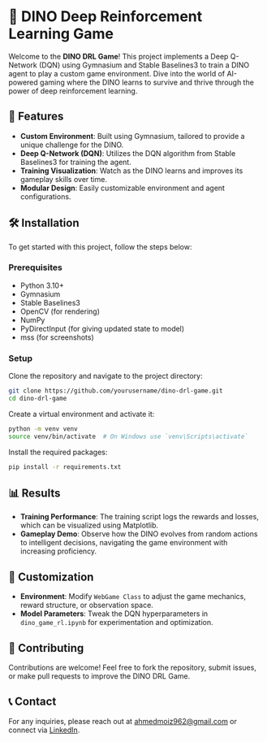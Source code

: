 # 🦖 DINO Deep Reinforcement Learning Game

Welcome to the **DINO DRL Game**! This project implements a Deep Q-Network (DQN) using Gymnasium and Stable Baselines3 to train a DINO agent to play a custom game environment. Dive into the world of AI-powered gaming where the DINO learns to survive and thrive through the power of deep reinforcement learning.

## 🌟 Features

- **Custom Environment**: Built using Gymnasium, tailored to provide a unique challenge for the DINO.
- **Deep Q-Network (DQN)**: Utilizes the DQN algorithm from Stable Baselines3 for training the agent.
- **Training Visualization**: Watch as the DINO learns and improves its gameplay skills over time.
- **Modular Design**: Easily customizable environment and agent configurations.

## 🛠️ Installation

To get started with this project, follow the steps below:

### Prerequisites

- Python 3.10+
- Gymnasium
- Stable Baselines3
- OpenCV (for rendering)
- NumPy
- PyDirectInput (for giving updated state to model)
- mss (for screenshots)

### Setup

Clone the repository and navigate to the project directory:

```bash
git clone https://github.com/yourusername/dino-drl-game.git
cd dino-drl-game
```

Create a virtual environment and activate it:

```bash
python -m venv venv
source venv/bin/activate  # On Windows use `venv\Scripts\activate`
```

Install the required packages:

```bash
pip install -r requirements.txt
```

## 📊 Results

- **Training Performance**: The training script logs the rewards and losses, which can be visualized using Matplotlib.
- **Gameplay Demo**: Observe how the DINO evolves from random actions to intelligent decisions, navigating the game environment with increasing proficiency.

## 🧩 Customization

- **Environment**: Modify `WebGame Class` to adjust the game mechanics, reward structure, or observation space.
- **Model Parameters**: Tweak the DQN hyperparameters in `dino_game_rl.ipynb` for experimentation and optimization.

## 🤝 Contributing

Contributions are welcome! Feel free to fork the repository, submit issues, or make pull requests to improve the DINO DRL Game.

## 📞 Contact

For any inquiries, please reach out at ahmedmoiz962@gmail.com or connect via [LinkedIn](https://www.linkedin.com/in/moizahmed25/).

